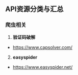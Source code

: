 ## API资源分类与汇总

### 爬虫相关
1. **验证码破解**
- https://www.capsolver.com/

2. **easyspider**
- https://www.easyspider.net/

